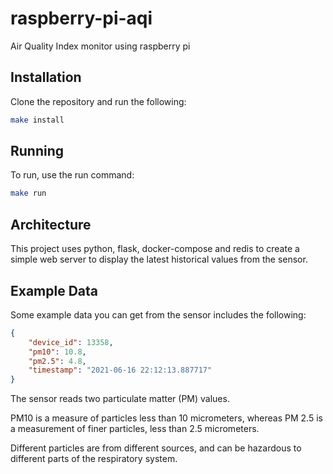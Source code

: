 # raspberry-pi-aqi
Air Quality Index monitor using raspberry pi

## Installation

Clone the repository and run the following:

```bash
make install
```

## Running

To run, use the run command:

```bash
make run
```

## Architecture

This project uses python, flask, docker-compose and redis to create a simple web server to display the latest historical values from the sensor.

## Example Data

Some example data you can get from the sensor includes the following:

```json
{
    "device_id": 13358,
    "pm10": 10.8,
    "pm2.5": 4.8,
    "timestamp": "2021-06-16 22:12:13.887717"
}
```

The sensor reads two particulate matter (PM) values.

PM10 is a measure of particles less than 10 micrometers, whereas PM 2.5 is a measurement of finer particles, less than 2.5 micrometers.

Different particles are from different sources, and can be hazardous to different parts of the respiratory system.
